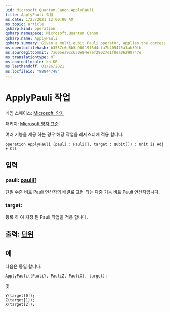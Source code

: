 ```yaml
---
uid: Microsoft.Quantum.Canon.ApplyPauli
title: ApplyPauli 작업
ms.date: 1/23/2021 12:00:00 AM
ms.topic: article
qsharp.kind: operation
qsharp.namespace: Microsoft.Quantum.Canon
qsharp.name: ApplyPauli
qsharp.summary: Given a multi-qubit Pauli operator, applies the corresponding operation to a register.
ms.openlocfilehash: b3557c6d8b5a90019f6d4cfa7b405475a3ab39fb
ms.sourcegitcommit: 71605ea9cc630e84e7ef29027e1f0ea06299747e
ms.translationtype: MT
ms.contentlocale: ko-KR
ms.lasthandoff: 01/26/2021
ms.locfileid: "98844748"
---
```

# <a name="applypauli-operation"></a>ApplyPauli 작업

네임 스페이스: [Microsoft. 양자](xref:Microsoft.Quantum.Canon)

패키지: [Microsoft 양자 표준](https://nuget.org/packages/Microsoft.Quantum.Standard)


여러 기능을 제공 하는 경우 해당 작업을 레지스터에 적용 합니다.

```qsharp
operation ApplyPauli (pauli : Pauli[], target : Qubit[]) : Unit is Adj + Ctl
```


## <a name="input"></a>입력

### <a name="pauli--pauli"></a>pauli: [pauli](xref:microsoft.quantum.lang-ref.pauli)[]

단일 수준 비트 Pauli 연산자의 배열로 표현 되는 다중 기능 비트 Pauli 연산자입니다.


### <a name="target--qubit"></a>target: [](xref:microsoft.quantum.lang-ref.qubit)

등록 하 여 지정 된 Pauli 작업을 적용 합니다.



## <a name="output--unit"></a>출력: [단위](xref:microsoft.quantum.lang-ref.unit)



## <a name="example"></a>예

다음은 동일 합니다.

```qsharp
ApplyPauli([PauliY, PauliZ, PauliX], target);
```

및

```qsharp
Y(target[0]);
Z(target[1]);
X(target[2]);
```